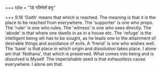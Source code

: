 +++
title = "18 गतिर्भर्ता प्रभुः"

+++
9.18 'Gaith' means that which is reached. The meaning is that it is the place to be reached from everywhere. The 'supporter' is one who props.
The 'ruler' is one who rules. The 'witness' is one who sees directly.
The 'abode' is that where one dwells in as in a house etc. The 'refuge'
is the intelligent being wh has to be sought, as he leads one to the attainment of desirable things and avoidance of evils. A 'friend' is one who wishes well. The 'base' is that place in which origin and dissolution takes place. I alone am that 'Nidhana', that which is preserved. What comes into being and is dissolved is Myself. The imperishable seed is that exhaustless cause everywhere. I alone am that.
